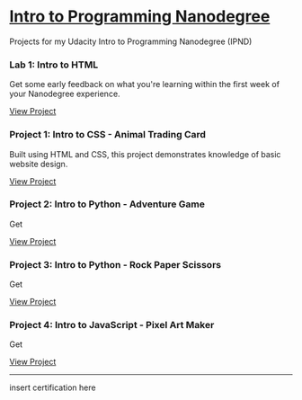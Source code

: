 <h1><a href="https://www.udacity.com/course/intro-to-programming-nanodegree--nd000">Intro to Programming Nanodegree</a></h1>

Projects for my Udacity Intro to Programming Nanodegree (IPND)

<h3>Lab 1: Intro to HTML</h3>
<p>Get some early feedback on what you're learning within the first week of your Nanodegree experience.</p>
<a href="https://www.udacity.com/course/intro-to-programming-nanodegree--nd000">View Project</a>

<h3>Project 1: Intro to CSS - Animal Trading Card</h3>
<p>Built using HTML and CSS, this project demonstrates knowledge of basic website design.<p>
<a href="https://www.udacity.com/course/intro-to-programming-nanodegree--nd000">View Project</a> 

<h3>Project 2: Intro to Python - Adventure Game</h3>
<p>Get<p>
<a href="https://www.udacity.com/course/intro-to-programming-nanodegree--nd000">View Project</a> 

<h3>Project 3: Intro to Python - Rock Paper Scissors</h3>
<p>Get<p>
<a href="https://www.udacity.com/course/intro-to-programming-nanodegree--nd000">View Project</a> 

<h3>Project 4: Intro to JavaScript - Pixel Art Maker</h3>
<p>Get<p>
<a href="https://www.udacity.com/course/intro-to-programming-nanodegree--nd000">View Project</a>
  
<hr>
insert certification here
